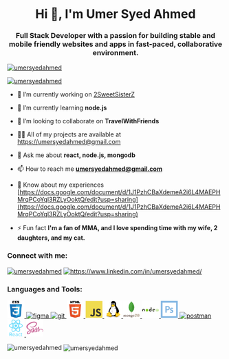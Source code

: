 <h1 align="center">Hi 👋, I'm Umer Syed Ahmed</h1>
<h3 align="center">Full Stack Developer with a passion for building stable and mobile friendly websites and apps in fast-paced, collaborative environment.</h3>

<p align="left"> <a href="https://github.com/ryo-ma/github-profile-trophy"><img src="https://github-profile-trophy.vercel.app/?username=umersyedahmed" alt="umersyedahmed" /></a> </p>

<p align="left"> <a href="https://twitter.com/umersyedahmed" target="blank"><img src="https://img.shields.io/twitter/follow/umersyedahmed?logo=twitter&style=for-the-badge" alt="umersyedahmed" /></a> </p>

- 🔭 I’m currently working on [2SweetSisterZ](https://github.com/umersyedahmed/2sweetsisterz)

- 🌱 I’m currently learning **node.js**

- 👯 I’m looking to collaborate on **TravelWithFriends**

- 👨‍💻 All of my projects are available at [https://umersyedahmed@gmail.com](https://umersyedahmed@gmail.com)

- 💬 Ask me about **react, node.js, mongodb**

- 📫 How to reach me **umersyedahmed@gmail.com**

- 📄 Know about my experiences [https://docs.google.com/document/d/1J1PzhCBaXdemeA2i6L4MAEPHMrqPCoYql3RZLyOoktQ/edit?usp=sharing](https://docs.google.com/document/d/1J1PzhCBaXdemeA2i6L4MAEPHMrqPCoYql3RZLyOoktQ/edit?usp=sharing)

- ⚡ Fun fact **I'm a fan of MMA, and I love spending time with my wife, 2 daughters, and my cat.**

<h3 align="left">Connect with me:</h3>
<p align="left">
<a href="https://twitter.com/umersyedahmed" target="blank"><img align="center" src="https://raw.githubusercontent.com/rahuldkjain/github-profile-readme-generator/master/src/images/icons/Social/twitter.svg" alt="umersyedahmed" height="30" width="40" /></a>
<a href="https://linkedin.com/in/https://www.linkedin.com/in/umersyedahmed/" target="blank"><img align="center" src="https://raw.githubusercontent.com/rahuldkjain/github-profile-readme-generator/master/src/images/icons/Social/linked-in-alt.svg" alt="https://www.linkedin.com/in/umersyedahmed/" height="30" width="40" /></a>
</p>

<h3 align="left">Languages and Tools:</h3>
<p align="left"> <a href="https://www.w3schools.com/css/" target="_blank" rel="noreferrer"> <img src="https://raw.githubusercontent.com/devicons/devicon/master/icons/css3/css3-original-wordmark.svg" alt="css3" width="40" height="40"/> </a> <a href="https://www.figma.com/" target="_blank" rel="noreferrer"> <img src="https://www.vectorlogo.zone/logos/figma/figma-icon.svg" alt="figma" width="40" height="40"/> </a> <a href="https://git-scm.com/" target="_blank" rel="noreferrer"> <img src="https://www.vectorlogo.zone/logos/git-scm/git-scm-icon.svg" alt="git" width="40" height="40"/> </a> <a href="https://www.w3.org/html/" target="_blank" rel="noreferrer"> <img src="https://raw.githubusercontent.com/devicons/devicon/master/icons/html5/html5-original-wordmark.svg" alt="html5" width="40" height="40"/> </a> <a href="https://developer.mozilla.org/en-US/docs/Web/JavaScript" target="_blank" rel="noreferrer"> <img src="https://raw.githubusercontent.com/devicons/devicon/master/icons/javascript/javascript-original.svg" alt="javascript" width="40" height="40"/> </a> <a href="https://www.linux.org/" target="_blank" rel="noreferrer"> <img src="https://raw.githubusercontent.com/devicons/devicon/master/icons/linux/linux-original.svg" alt="linux" width="40" height="40"/> </a> <a href="https://www.mongodb.com/" target="_blank" rel="noreferrer"> <img src="https://raw.githubusercontent.com/devicons/devicon/master/icons/mongodb/mongodb-original-wordmark.svg" alt="mongodb" width="40" height="40"/> </a> <a href="https://nodejs.org" target="_blank" rel="noreferrer"> <img src="https://raw.githubusercontent.com/devicons/devicon/master/icons/nodejs/nodejs-original-wordmark.svg" alt="nodejs" width="40" height="40"/> </a> <a href="https://www.photoshop.com/en" target="_blank" rel="noreferrer"> <img src="https://raw.githubusercontent.com/devicons/devicon/master/icons/photoshop/photoshop-line.svg" alt="photoshop" width="40" height="40"/> </a> <a href="https://postman.com" target="_blank" rel="noreferrer"> <img src="https://www.vectorlogo.zone/logos/getpostman/getpostman-icon.svg" alt="postman" width="40" height="40"/> </a> <a href="https://reactjs.org/" target="_blank" rel="noreferrer"> <img src="https://raw.githubusercontent.com/devicons/devicon/master/icons/react/react-original-wordmark.svg" alt="react" width="40" height="40"/> </a> <a href="https://sass-lang.com" target="_blank" rel="noreferrer"> <img src="https://raw.githubusercontent.com/devicons/devicon/master/icons/sass/sass-original.svg" alt="sass" width="40" height="40"/> </a> </p>

<p><img align="left" src="https://github-readme-stats.vercel.app/api/top-langs?username=umersyedahmed&show_icons=true&locale=en&layout=compact" alt="umersyedahmed" /></p>

<p>&nbsp;<img align="center" src="https://github-readme-stats.vercel.app/api?username=umersyedahmed&show_icons=true&locale=en" alt="umersyedahmed" /></p>

